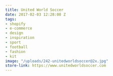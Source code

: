 ```yaml
---
title: United World Soccer
date: 2017-02-03 12:28:00 Z
tags:
- shopify
- e-commerce
- design
- inspiration
- sport
- football
- fashion
- kit
image: "/uploads/242-unitedworldsoccer@2x.jpg"
store-link: https://www.unitedworldsoccer.com
---
```


